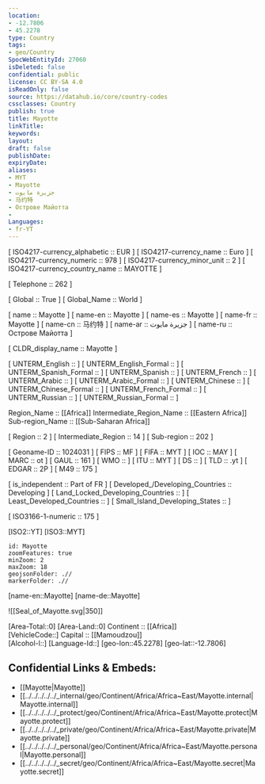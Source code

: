 ```yaml
---
location:
- -12.7806
- 45.2278
type: Country
tags:
- geo/Country
SpocWebEntityId: 27060
isDeleted: false
confidential: public
license: CC BY-SA 4.0
isReadOnly: false
source: https://datahub.io/core/country-codes
cssclasses: Country
publish: true
title: Mayotte
linkTitle: 
keywords: 
layout: 
draft: false
publishDate: 
expiryDate: 
aliases:
- MYT
- Mayotte
- جزيرة مايوت
- 马约特
- Острове Майотта
- 
Languages:
- fr-YT
---
```



[	ISO4217-currency_alphabetic	 :: EUR ] 
[	ISO4217-currency_name	 :: Euro ] 
[	ISO4217-currency_numeric	 :: 978 ] 
[	ISO4217-currency_minor_unit	 :: 2 ] 
[	ISO4217-currency_country_name	 :: MAYOTTE ] 

[	Telephone	 :: 262 ] 

[	Global	 :: True ] 
[	Global_Name	 :: World ] 

[	name	 :: Mayotte ] 
[	name-en	 :: Mayotte ] 
[	name-es	 :: Mayotte ] 
[	name-fr	 :: Mayotte ] 
[	name-cn	 :: 马约特 ] 
[	name-ar	 :: جزيرة مايوت ] 
[	name-ru	 :: Острове Майотта ] 

[	CLDR_display_name	 :: Mayotte ] 

[	UNTERM_English	 ::  ] 
[	UNTERM_English_Formal	 ::  ] 
[	UNTERM_Spanish_Formal	 ::  ] 
[	UNTERM_Spanish	 ::  ] 
[	UNTERM_French	 ::  ] 
[	UNTERM_Arabic	 ::  ] 
[	UNTERM_Arabic_Formal	 ::  ] 
[	UNTERM_Chinese	 ::  ] 
[	UNTERM_Chinese_Formal	 ::  ] 
[	UNTERM_French_Formal	 ::  ] 
[	UNTERM_Russian	 ::  ] 
[	UNTERM_Russian_Formal	 ::  ] 

Region_Name ::  [[Africa]] 
Intermediate_Region_Name ::  [[Eastern Africa]] 
Sub-region_Name ::  [[Sub-Saharan Africa]] 

[	Region	 :: 2 ] 
[	Intermediate_Region	 :: 14 ] 
[	Sub-region	 :: 202 ] 

[	Geoname-ID	 :: 1024031 ] 
[	FIPS	 :: MF ] 
[	FIFA	 :: MYT ] 
[	IOC	 :: MAY ] 
[	MARC	 :: ot ] 
[	GAUL	 :: 161 ] 
[	WMO	 ::  ] 
[	ITU	 :: MYT ] 
[	DS	 ::  ] 
[	TLD	 :: .yt ] 
[	EDGAR	 :: 2P ] 
[	M49	 :: 175 ] 

[	is_independent	 :: Part of FR ] 
[	Developed_/Developing_Countries	 :: Developing ] 
[	Land_Locked_Developing_Countries	 ::  ] 
[	Least_Developed_Countries	 ::  ] 
[	Small_Island_Developing_States	 ::  ] 

[	ISO3166-1-numeric	 :: 175 ] 



[ISO2::YT] 
[ISO3::MYT] 
```leaflet
id: Mayotte
zoomFeatures: true 
minZoom: 2 
maxZoom: 18
geojsonFolder: .//
markerFolder: .//
```

[name-en::Mayotte] 
[name-de::Mayotte] 

![[Seal_of_Mayotte.svg|350]] 

[Area-Total::0] 
[Area-Land::0] 
Continent :: [[Africa]]  
[VehicleCode::] 
Capital :: [[Mamoudzou]]  
[Alcohol-l::] 
[Language-Id::] 
[geo-lon::45.2278] 
[geo-lat::-12.7806] 



## Confidential Links & Embeds: 
- [[Mayotte|Mayotte]] 
- [[../../../../../_internal/geo/Continent/Africa/Africa~East/Mayotte.internal|Mayotte.internal]] 
- [[../../../../../_protect/geo/Continent/Africa/Africa~East/Mayotte.protect|Mayotte.protect]] 
- [[../../../../../_private/geo/Continent/Africa/Africa~East/Mayotte.private|Mayotte.private]] 
- [[../../../../../_personal/geo/Continent/Africa/Africa~East/Mayotte.personal|Mayotte.personal]] 
- [[../../../../../_secret/geo/Continent/Africa/Africa~East/Mayotte.secret|Mayotte.secret]] 
